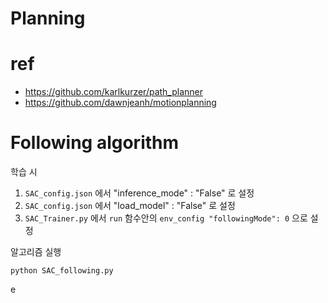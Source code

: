 # Planning
# ref
- https://github.com/karlkurzer/path_planner
- https://github.com/dawnjeanh/motionplanning




# Following algorithm

학습 시
1. `SAC_config.json` 에서 "inference_mode" : "False" 로 설정
2. `SAC_config.json` 에서 "load_model" : "False" 로 설정
3. `SAC_Trainer.py` 에서 `run` 함수안의 `env_config "followingMode": 0` 으로 설정

알고리즘 실행

```
python SAC_following.py
```

e
